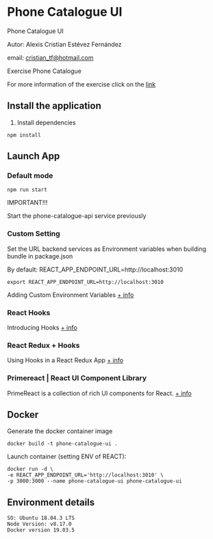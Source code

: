 # Phone Catalogue UI

Phone Catalogue UI

Autor: Alexis Cristian Estévez Fernández

email: cristian_tf@hotmail.com

Exercise Phone Catalogue

For more information of the exercise click on the [link](https://github.com/guidesmiths/interview-code-challenges/blob/master/react/phone-catalogue/instructions.md)

## Install the application

1. Install dependencies

``` 
npm install
```

## Launch App

### Default mode

``` 
npm run start
```

IMPORTANT!!!

Start the phone-catalogue-api service previously

### Custom Setting

Set the URL backend services as Environment variables when building bundle in package.json

By default: REACT_APP_ENDPOINT_URL=http://localhost:3010

``` 
export REACT_APP_ENDPOINT_URL=http://localhost:3010
```

 Adding Custom Environment Variables [+ info](https://facebook.github.io/create-react-app/docs/adding-custom-environment-variables)

### React Hooks 

 Introducing Hooks [+ info](https://reactjs.org/docs/hooks-intro.html)

### React Redux + Hooks

Using Hooks in a React Redux App [+ info](https://react-redux.js.org/api/hooks)

### Primereact | React UI Component Library

PrimeReact is a collection of rich UI components for React. [+ info](https://primefaces.org/primereact/showcase/#/)

## Docker 

Generate the docker container image

``` 
docker build -t phone-catalogue-ui .
```

Launch container (setting ENV of REACT):

``` 
docker run -d \
-e REACT_APP_ENDPOINT_URL='http://localhost:3010' \
-p 3000:3000 --name phone-catalogue-ui phone-catalogue-ui
``` 

## Environment details

``` 
SO: Ubuntu 18.04.3 LTS
Node Version: v8.17.0
Docker version 19.03.5
```